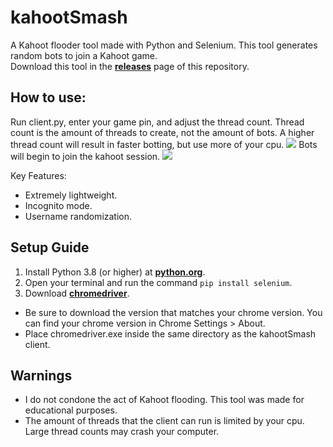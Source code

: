 # kahootSmash
A Kahoot flooder tool made with Python and Selenium. This tool generates random bots to join a Kahoot game.  
Download this tool in the [__releases__](https://github.com/switchmeep/kahootSmash/releases) page of this repository.  

## How to use:
Run client.py, enter your game pin, and adjust the thread count. Thread count is the amount of threads to create, not the amount of bots. A higher thread count will result in faster botting, but use more of your cpu.
![](https://imgur.com/a/W2LE1JK)
Bots will begin to join the kahoot session.
![](https://imgur.com/a/0kgb001)

Key Features:
 - Extremely lightweight.
 - Incognito mode.
 - Username randomization.

## Setup Guide
1. Install Python 3.8 (or higher) at [**python.org**](python.org).
2. Open your terminal and run the command `pip install selenium`.
3. Download [**chromedriver**](https://chromedriver.chromium.org/downloads).
 - Be sure to download the version that matches your chrome version. You can find your chrome version in Chrome Settings > About.  
 - Place chromedriver.exe inside the same directory as the kahootSmash client.

## Warnings
- I do not condone the act of Kahoot flooding. This tool was made for educational purposes.
- The amount of threads that the client can run is limited by your cpu. Large thread counts may crash your computer.
